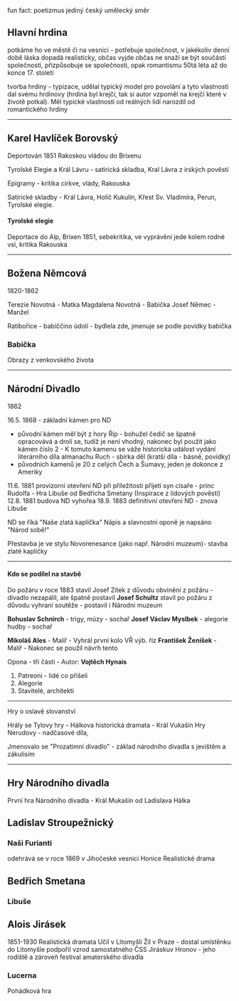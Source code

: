 fun fact: poetizmus jediný český umělecký směr

## Hlavní hrdina
potkáme ho ve městě či na vesnici - potřebuje společnost, v jakékoliv denní době
láska dopadá realisticky, občas vyjde občas ne
snaží se být součástí společnosti, přizpůsobuje se společnosti, opak romantismu
50tá léta až do konce 17. století

tvorba hrdiny - typizace, udělal typický model pro povolání a tyto vlastnosti dal svému hrdinovy (hrdina byl krejčí, tak si autor vzpoměl na krejčí které v životě potkal). Měl typické vlastnosti od reálných lidí narozdíl od romantického hrdiny

---

## Karel Havlíček Borovský
Deportován 1851 Rakoskou vládou do Brixenu

Tyrolské Elegie a Král Lávru - satirická skladba, 
Kral Lávra z irských pověstí

Epigramy - kritika církve, vlády, Rakouska

Satirické skladby - Král Lávra, Holič Kukulín, Křest Sv. Vladimíra, Perun, Tyrolské elegie.

#### Tyrolské elegie
Deportace do Alp, Brixen 1851, sebekritika, ve vyprávění jede kolem rodné vsi, kritika Rakouska



---

## Božena Němcová
1820-1862

Terezie Novotná - Matka
Magdalena Novotná - Babička
Josef Němec - Manžel

Ratibořice - babiččino údolí - bydlela zde, jmenuje se podle povídky babička

### Babička
Obrazy z venkovského života


---

## Národní Divadlo
1862 

16.5. 1868 - základní kámen pro ND
- původní kámen měl být z hory Říp - bohužel čedič se špatně opracovává a drolí se, tudíž je není vhodný, nakonec byl použit jako kámen číslo 2  - K tomuto kamenu se váže historická událost vydání literárního díla almanachu Ruch - sbírka děl (kratší díla - básně, povídky)
- původních kamenů je 20 z celých Čech a Šumavy, jeden je dokonce z Ameriky

11.6. 1881 provizorní otevření ND při příležitosti přijetí syn císaře - princ Rudolfa - Hra Libuše od Bedřicha Smetany (Inspirace z lidových pověstí)
12.8. 1881 budova ND vyhořea
18.9. 1883 definitivní otevření ND - znova Libuše

ND se říká "Naše zlatá kaplička"
Nápis a slavnostní oponě je napsáno "Národ sobě!"

Přestavba je ve stylu Novorenesance (jako např. Národní muzeum)- stavba zlaté kapličky 

---
#### Kdo se podílel na stavbě

Do požáru v roce 1883 stavil Josef Zítek z důvodu obvinění z požáru - divadlo nezapálil, ale špatně postavil 
**Josef Schultz** stavil po požáru z důvodu vyhraní soutěže - postavil i Národní muzeum 

**Bohuslav Schnirch** - trigy, múzy - sochař
**Josef Václav Myslbek** - alegorie hudby - sochař

**Mikoláš Ales** - Malíř - Vyhrál první kolo VŘ výb. říz
**František Ženíšek** - Malíř - Nakonec se použil návrh tento

Opona - tři části - Autor: **Vojtěch Hynais**
1. Patreoni - lidé co přišeli
2. Alegorie
3. Stavitelé, architekti

---
Hry o oslavě slovanství

Hrály se Tylovy hry - 
Hálkova historická dramata - Král Vukašín
Hry Nerudovy - nadčasové díla, 
 
Jmenovalo se "Prozatimní divadlo" - základ národního divadla s jevištěm a zákulisím


---------------------

## Hry Národního divadla
První hra Národního divadla - Král Mukašín od Ladislava Hálka

## Ladislav Stroupežnický
### Naši Furianti
odehrává se v roce 1869 v Jihočeské vesnici Honice
Realistické drama



## Bedřich Smetana
### Libuše


## Alois Jirásek
1851-1930
Realistická dramata
Učil v Litomyšli 
Žil v Praze - dostal umístěnku do Litomyšle
podpořil vzrod samostatného ČSS
Jiráskuv Hronov - jeho rodiště a zároveň festival amaterského divadla

### Lucerna
Pohádková hra
